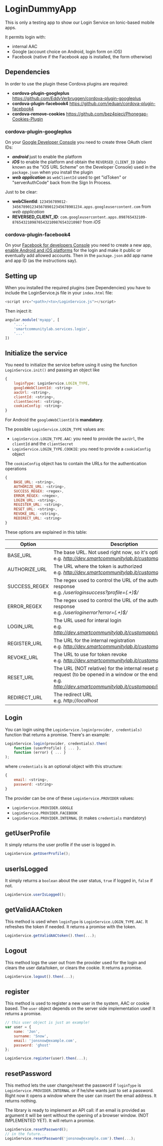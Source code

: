 # LoginDummyApp
This is only a testing app to show our Login Service on Ionic-based mobile apps.

It permits login with:
* internal AAC
* Google (account choice on Android, login form on iOS)
* Facebook (native if the Facebook app is installed, the form otherwise)

## Dependencies
In order to use the plugin these Cordova plugins are required:
* **cordova-plugin-googleplus** https://github.com/EddyVerbruggen/cordova-plugin-googleplus
* **cordova-plugin-facebook4** https://github.com/jeduan/cordova-plugin-facebook4
* **cordova-remove-cookies** https://github.com/bez4pieci/Phonegap-Cookies-Plugin

### cordova-plugin-googleplus
On your [Google Developer Console](https://console.developers.google.com/apis/credentials) you need to create three OAuth client IDs:
* **_android_** just to enable the platform
* **_iOS_** to enable the platform and obtain the ```REVERSED_CLIENT_ID``` (also known as the "iOS URL Scheme" on the Developer Console) used in the ```package.json``` when you install the plugin
* **_web application_** as ```webClientId``` used to get "idToken" or "serverAuthCode" back from the Sign In Process.

Just to be clear:
* **webClientId**: ```123456789012-34567890123456789012345678901234.apps.googleusercontent.com``` from _web application_
* **REVERSED_CLIENT_ID**: ```com.googleusercontent.apps.098765432109-87654321098765432109876543210987``` from _iOS_

### cordova-plugin-facebook4
On your [Facebook for developers Console](https://developers.facebook.com/apps/) you need to create a new app, <u>enable Android and iOS platforms</u> for the login and make it public or eventually add allowed accounts. Then in the ```package.json``` add app name and app ID (as the instructions say).

## Setting up
When you installed the required plugins (see Dependencies) you have to include the LoginService.js file in your `index.html` file:
```javascript
<script src="<path>/<to>/LoginService.js"></script>
```
Then inject it:
```javascript
angular.module('myapp', [
	'...',
	'smartcommunitylab.services.login',
	'...'
])
```

## Initialize the service
You need to initialize the service before using it using the function ```LoginService.init()``` and passing an object like
```javascript
{
	loginType: LoginService.LOGIN_TYPE,
	googleWebClientId: <string>
	aacUrl: <string>,
	clientId: <string>,
	clientSecret: <string>,
	cookieConfig: <string>
}
```
For Android the ```googleWebClientId``` is **mandatory**.

The possible ```LoginService.LOGIN_TYPE``` values are:
* ```LoginService.LOGIN_TYPE.AAC```: you need to provide the ```aacUrl```, the ```clientId``` and the ```clientSecret```
* ```LoginService.LOGIN_TYPE.COOKIE```: you need to provide a ```cookieConfig``` object

The ```cookieConfig``` object has to contain the URLs for the authentication operations
```javascript
{
	BASE_URL: <string>,
	AUTHORIZE_URL: <string>,
	SUCCESS_REGEX: <regex>,
	ERROR_REGEX: <regex>,
	LOGIN_URL: <string>,
	REGISTER_URL: <string>,
	RESET_URL: <string>,
	REVOKE_URL: <string>,
	REDIRECT_URL: <string>
}
```
These options are explained in this table:

Option | Description
------ | -----------
BASE_URL | The base URL. Not used right now, so it's optional. <br> e.g. _http://dev.smartcommunitylab.it/customapp_
AUTHORIZE_URL | The URL where the token is authorized <br> e.g. _http://dev.smartcommunitylab.it/customapp/userlogin_
SUCCESS_REGEX | The regex used to control the URL of the authorize success response <br> e.g. _/userloginsuccess\?profile=(.+)$/_
ERROR_REGEX | The regex used to control the URL of the authorize error response <br> e.g. _/userloginerror\?error=(.+)$/_
LOGIN_URL | The URL used for interal login <br> e.g. _http://dev.smartcommunitylab.it/customapp/userlogininternal_
REGISTER_URL | The URL for the internal registration <br> e.g. _http://dev.smartcommunitylab.it/customapp/register_
REVOKE_URL | The URL to use for token revoke <br> e.g. _http://dev.smartcommunitylab.it/customapp/revoke_
RESET_URL | The URL (NOT relative) for the internal reset password request (to be opened in a window or the endpoind) <br> e.g. _http://dev.smartcommunitylab.it/customapp/internal/reset_
REDIRECT_URL | The redirect URL <br> e.g. _http://localhost_

## Login
You can login using the ```LoginService.login(provider, credentials)``` function that returns a promise. There's an example:
```javascript
LoginService.login(provider, credentials).then(
	function (userProfile) { ... },
	function (error) { ... }
);
```
where ```credentials``` is an optional object with this structure:
```javascript
{
	email: <string>,
	password: <string>
}
```

The provider can be one of these ```LoginService.PROVIDER``` values:
* ```LoginService.PROVIDER.GOOGLE```
* ```LoginService.PROVIDER.FACEBOOK```
* ```LoginService.PROVIDER.INTERNAL``` (it makes ```credentials``` mandatory)

## getUserProfile
It simply returns the user profile if the user is logged in.
```javascript
LoginService.getUserProfile();
```

## userIsLogged
It simply returns a ```boolean``` about the user status, ```true``` if logged in, ```false``` if not.
```javascript
LoginService.userIsLogged();
```

## getValidAACtoken
This method is used when ```loginType``` is ```LoginService.LOGIN_TYPE.AAC```. It refreshes the token if needed. It returns a promise with the token.
```javascript
LoginService.getValidAACtoken().then(...);
```

## Logout
This method logs the user out from the provider used for the login and clears the user data/token, or clears the cookie. It returns a promise.
```javascript
LoginService.logout().then(...);
```

## register
This method is used to register a new user in the system, AAC or cookie based. The ```user``` object depends on the server side implementation used! It returns a promise.
```javascript
// this user object is just an example!
var user = {
	name: 'Jon',
	surname: 'Snow',
	email: 'jonsnow@example.com',
	password: 'ghost'
};

LoginService.register(user).then(...);
```

## resetPassword
This method lets the user change/reset the password if ```loginType``` is ```LoginService.PROVIDER.INTERNAL``` or if he/she wants just to set a password. Right now it opens a window where the user can insert the email address. It returns nothing.

The library is ready to implement an API call: if an email is provided as argument it will be sent without the opening of a browser window. (NOT IMPLEMENTED YET). It will return a promise.
```javascript
LoginService.resetPassword();
// in the future...
LoginService.resetPassword('jonsnow@example.com').then(...);
```
